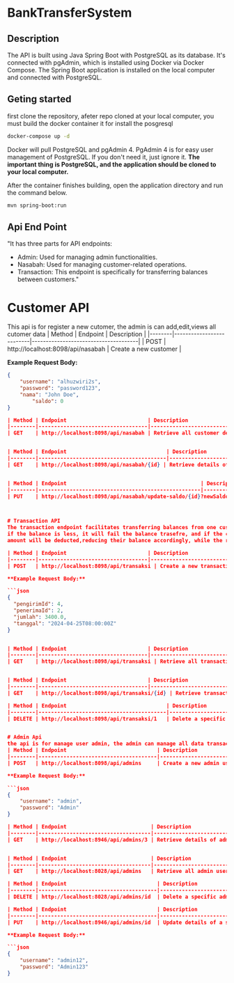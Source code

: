 # BankTransferSystem

## Description
The API is built using Java Spring Boot with PostgreSQL as its database. It's connected with pgAdmin, 
which is installed using Docker via Docker Compose. The Spring Boot application is installed on the
local computer and connected with PostgreSQL.

## Geting started
first clone the repository, afeter repo cloned at your local computer, you must build the docker container
it for install the posgresql 
```bash
docker-compose up -d
```
Docker will pull PostgreSQL and pgAdmin 4. PgAdmin 4 is for easy user management of PostgreSQL. If you don't need it, just ignore it.
**The important thing is PostgreSQL, and the application should be cloned to your local computer.**

After the container finishes building, open the application directory and run the command below.
```bash
mvn spring-boot:run
```

## Api End Point
"It has three parts for API endpoints:
- Admin: Used for managing admin functionalities.
- Nasabah: Used for managing customer-related operations.
- Transaction: This endpoint is specifically for transferring balances between customers."

# Customer API
This api is for register a new cutomer, the admin is can add,edit,views all cutomer data
| Method | Endpoint                 | Description                          |
|--------|--------------------------|--------------------------------------|
| POST   | http://localhost:8098/api/nasabah | Create a new customer               |

**Example Request Body:**

```json
{
    "username": "alhuzwiri2s",
    "password": "password123",
    "nama": "John Doe",
		"saldo": 0
}

| Method | Endpoint                          | Description               |
|--------|-----------------------------------|---------------------------|
| GET    | http://localhost:8098/api/nasabah | Retrieve all customer details|


| Method | Endpoint                                | Description                         |
|--------|-----------------------------------------|-------------------------------------|
| GET    | http://localhost:8098/api/nasabah/{id} | Retrieve details of a specific customer by ID |


| Method | Endpoint                                           | Description                                 |
|--------|----------------------------------------------------|---------------------------------------------|
| PUT    | http://localhost:8098/api/nasabah/update-saldo/{id}?newSaldo=500000 | Update the balance of a customer with ID 2 to 500000 |



# Transaction API
The transaction endpoint facilitates transferring balances from one customer to another.
if the balance is less, it will fail the balance trasefre, and if the customer's account maintains a sufficient balance, the specified transfer 
amount will be deducted,reducing their balance accordingly, while the recipient's balance will increase by the transferred amount

| Method | Endpoint                          | Description                          |
|--------|-----------------------------------|--------------------------------------|
| POST   | http://localhost:8098/api/transaksi | Create a new transaction             |

**Example Request Body:**

```json
{
  "pengirimId": 4,
  "penerimaId": 2,
  "jumlah": 3400.0,
  "tanggal": "2024-04-25T08:00:00Z"
}


| Method | Endpoint                          | Description                          |
|--------|-----------------------------------|--------------------------------------|
| GET    | http://localhost:8098/api/transaksi | Retrieve all transaction data        |


| Method | Endpoint                          | Description                               |
|--------|-----------------------------------|-------------------------------------------|
| GET    | http://localhost:8098/api/transaksi/{id} | Retrieve transaction details for a specific transaction with ID 2 |

| Method | Endpoint                                | Description                                 |
|--------|-----------------------------------------|---------------------------------------------|
| DELETE | http://localhost:8098/api/transaksi/1   | Delete a specific transaction with ID 1     |


# Admin Api
the api is for manage user admin, the admin can manage all data transaction and Customer 
| Method | Endpoint                             | Description                     |
|--------|--------------------------------------|---------------------------------|
| POST   | http://localhost:8098/api/admins     | Create a new admin user         |

**Example Request Body:**

```json
{
    "username": "admin",
    "password": "Admin"
}

| Method | Endpoint                           | Description                           |
|--------|------------------------------------|---------------------------------------|
| GET    | http://localhost:8946/api/admins/3 | Retrieve details of admin user with ID 3 |


| Method | Endpoint                           | Description                    |
|--------|------------------------------------|--------------------------------|
| GET    | http://localhost:8028/api/admins   | Retrieve all admin users      |

| Method | Endpoint                             | Description                                      |
|--------|--------------------------------------|--------------------------------------------------|
| DELETE | http://localhost:8028/api/admins/id  | Delete a specific admin user by ID               |

| Method | Endpoint                             | Description                                      |
|--------|--------------------------------------|--------------------------------------------------|
| PUT    | http://localhost:8946/api/admins/id  | Update details of a specific admin user by ID    |

**Example Request Body:**

```json
{
    "username": "admin12",
    "password": "Admin123"
}
